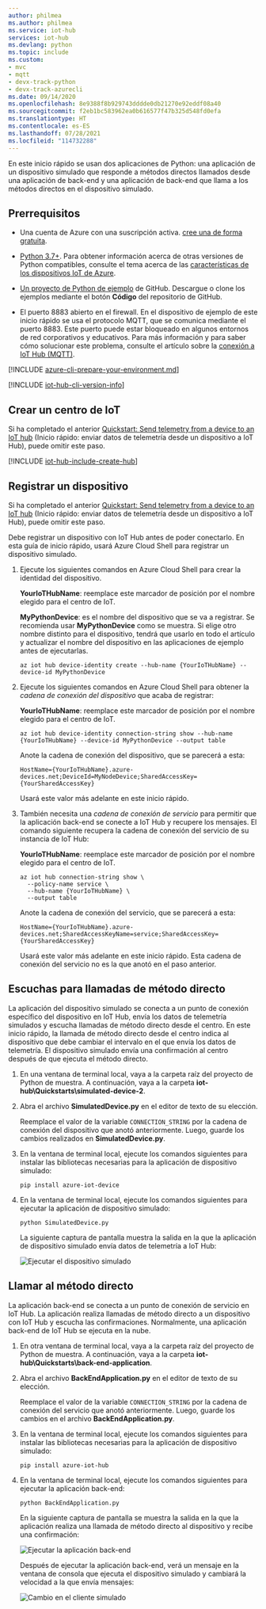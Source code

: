 ```yaml
---
author: philmea
ms.author: philmea
ms.service: iot-hub
services: iot-hub
ms.devlang: python
ms.topic: include
ms.custom:
- mvc
- mqtt
- devx-track-python
- devx-track-azurecli
ms.date: 09/14/2020
ms.openlocfilehash: 8e9388f8b929743dddde0db21270e92eddf08a40
ms.sourcegitcommit: f2eb1bc583962ea0b616577f47b325d548fd0efa
ms.translationtype: HT
ms.contentlocale: es-ES
ms.lasthandoff: 07/28/2021
ms.locfileid: "114732288"
---
```

 En este inicio rápido se usan dos aplicaciones de Python: una aplicación de un dispositivo simulado que responde a métodos directos llamados desde una aplicación de back-end y una aplicación de back-end que llama a los métodos directos en el dispositivo simulado.

## <a name="prerequisites"></a>Prerrequisitos

* Una cuenta de Azure con una suscripción activa. [cree una de forma gratuita](https://azure.microsoft.com/free/?ref=microsoft.com&utm_source=microsoft.com&utm_medium=docs&utm_campaign=visualstudio).

* [Python 3.7+](https://www.python.org/downloads/). Para obtener información acerca de otras versiones de Python compatibles, consulte el tema acerca de las [características de los dispositivos IoT de Azure](https://github.com/Azure/azure-iot-sdk-python/tree/master/azure-iot-device#azure-iot-device-features).

* [Un proyecto de Python de ejemplo](https://github.com/Azure-Samples/azure-iot-samples-python/) de GitHub. Descargue o clone los ejemplos mediante el botón **Código** del repositorio de GitHub.

* El puerto 8883 abierto en el firewall. En el dispositivo de ejemplo de este inicio rápido se usa el protocolo MQTT, que se comunica mediante el puerto 8883. Este puerto puede estar bloqueado en algunos entornos de red corporativos y educativos. Para más información y para saber cómo solucionar este problema, consulte el artículo sobre la [conexión a IoT Hub (MQTT)](../articles/iot-hub/iot-hub-mqtt-support.md#connecting-to-iot-hub).

[!INCLUDE [azure-cli-prepare-your-environment.md](azure-cli-prepare-your-environment-no-header.md)]

[!INCLUDE [iot-hub-cli-version-info](iot-hub-cli-version-info.md)]

## <a name="create-an-iot-hub"></a>Crear un centro de IoT

Si ha completado el anterior [Quickstart: Send telemetry from a device to an IoT hub](../articles/iot-develop/quickstart-send-telemetry-iot-hub.md?pivots=programming-language-python) (Inicio rápido: enviar datos de telemetría desde un dispositivo a IoT Hub), puede omitir este paso.

[!INCLUDE [iot-hub-include-create-hub](iot-hub-include-create-hub.md)]

## <a name="register-a-device"></a>Registrar un dispositivo

Si ha completado el anterior [Quickstart: Send telemetry from a device to an IoT hub](../articles/iot-develop/quickstart-send-telemetry-iot-hub.md?pivots=programming-language-python) (Inicio rápido: enviar datos de telemetría desde un dispositivo a IoT Hub), puede omitir este paso.

Debe registrar un dispositivo con IoT Hub antes de poder conectarlo. En esta guía de inicio rápido, usará Azure Cloud Shell para registrar un dispositivo simulado.

1. Ejecute los siguientes comandos en Azure Cloud Shell para crear la identidad del dispositivo.

    **YourIoTHubName**: reemplace este marcador de posición por el nombre elegido para el centro de IoT.

    **MyPythonDevice**: es el nombre del dispositivo que se va a registrar. Se recomienda usar **MyPythonDevice** como se muestra. Si elige otro nombre distinto para el dispositivo, tendrá que usarlo en todo el artículo y actualizar el nombre del dispositivo en las aplicaciones de ejemplo antes de ejecutarlas.

    ```azurecli-interactive
    az iot hub device-identity create --hub-name {YourIoTHubName} --device-id MyPythonDevice
    ```

2. Ejecute los siguientes comandos en Azure Cloud Shell para obtener la _cadena de conexión del dispositivo_ que acaba de registrar:

    **YourIoTHubName**: reemplace este marcador de posición por el nombre elegido para el centro de IoT.

    ```azurecli-interactive
    az iot hub device-identity connection-string show --hub-name {YourIoTHubName} --device-id MyPythonDevice --output table
    ```

    Anote la cadena de conexión del dispositivo, que se parecerá a esta:

   `HostName={YourIoTHubName}.azure-devices.net;DeviceId=MyNodeDevice;SharedAccessKey={YourSharedAccessKey}`

    Usará este valor más adelante en este inicio rápido.

3. También necesita una _cadena de conexión de servicio_ para permitir que la aplicación back-end se conecte a IoT Hub y recupere los mensajes. El comando siguiente recupera la cadena de conexión del servicio de su instancia de IoT Hub:

    **YourIoTHubName**: reemplace este marcador de posición por el nombre elegido para el centro de IoT.

    ```azurecli-interactive
    az iot hub connection-string show \
      --policy-name service \
      --hub-name {YourIoTHubName} \
      --output table
    ```

    Anote la cadena de conexión del servicio, que se parecerá a esta:

   `HostName={YourIoTHubName}.azure-devices.net;SharedAccessKeyName=service;SharedAccessKey={YourSharedAccessKey}`

    Usará este valor más adelante en este inicio rápido. Esta cadena de conexión del servicio no es la que anotó en el paso anterior.

## <a name="listen-for-direct-method-calls"></a>Escuchas para llamadas de método directo

La aplicación del dispositivo simulado se conecta a un punto de conexión específico del dispositivo en IoT Hub, envía los datos de telemetría simulados y escucha llamadas de método directo desde el centro. En este inicio rápido, la llamada de método directo desde el centro indica al dispositivo que debe cambiar el intervalo en el que envía los datos de telemetría. El dispositivo simulado envía una confirmación al centro después de que ejecuta el método directo.

1. En una ventana de terminal local, vaya a la carpeta raíz del proyecto de Python de muestra. A continuación, vaya a la carpeta **iot-hub\Quickstarts\simulated-device-2**.

1. Abra el archivo **SimulatedDevice.py** en el editor de texto de su elección.

    Reemplace el valor de la variable `CONNECTION_STRING` por la cadena de conexión del dispositivo que anotó anteriormente. Luego, guarde los cambios realizados en **SimulatedDevice.py**.

1. En la ventana de terminal local, ejecute los comandos siguientes para instalar las bibliotecas necesarias para la aplicación de dispositivo simulado:

    ```cmd/sh
    pip install azure-iot-device
    ```

1. En la ventana de terminal local, ejecute los comandos siguientes para ejecutar la aplicación de dispositivo simulado:

    ```cmd/sh
    python SimulatedDevice.py
    ```

    La siguiente captura de pantalla muestra la salida en la que la aplicación de dispositivo simulado envía datos de telemetría a IoT Hub:

    ![Ejecutar el dispositivo simulado](./media/quickstart-control-device-python/simulated-device-1.png)

## <a name="call-the-direct-method"></a>Llamar al método directo

La aplicación back-end se conecta a un punto de conexión de servicio en IoT Hub. La aplicación realiza llamadas de método directo a un dispositivo con IoT Hub y escucha las confirmaciones. Normalmente, una aplicación back-end de IoT Hub se ejecuta en la nube.

1. En otra ventana de terminal local, vaya a la carpeta raíz del proyecto de Python de muestra. A continuación, vaya a la carpeta **iot-hub\Quickstarts\back-end-application**.

1. Abra el archivo **BackEndApplication.py** en el editor de texto de su elección.

    Reemplace el valor de la variable `CONNECTION_STRING` por la cadena de conexión del servicio que anotó anteriormente. Luego, guarde los cambios en el archivo **BackEndApplication.py**.

1. En la ventana de terminal local, ejecute los comandos siguientes para instalar las bibliotecas necesarias para la aplicación de dispositivo simulado:

    ```cmd/sh
    pip install azure-iot-hub
    ```

1. En la ventana de terminal local, ejecute los comandos siguientes para ejecutar la aplicación back-end:

    ```cmd/sh
    python BackEndApplication.py
    ```

    En la siguiente captura de pantalla se muestra la salida en la que la aplicación realiza una llamada de método directo al dispositivo y recibe una confirmación:

    ![Ejecutar la aplicación back-end](./media/quickstart-control-device-python/backend-application.png)

    Después de ejecutar la aplicación back-end, verá un mensaje en la ventana de consola que ejecuta el dispositivo simulado y cambiará la velocidad a la que envía mensajes:

    ![Cambio en el cliente simulado](./media/quickstart-control-device-python/simulated-device-2.png)
